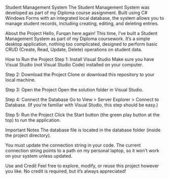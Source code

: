 Student Management System
The Student Management System was developed as part of my Diploma course assignment.
Built using C# Windows Forms with an integrated local database, the system allows you to manage student records, including creating, editing, and deleting entries.

About the Project
Hello, Furqan here again!
This time, I’ve built a Student Management System as part of my Diploma coursework.
It’s a simple desktop application, nothing too complicated, designed to perform basic CRUD (Create, Read, Update, Delete) operations on student data.

How to Run the Project
Step 1: Install Visual Studio
Make sure you have Visual Studio (not Visual Studio Code) installed on your computer.

Step 2: Download the Project
Clone or download this repository to your local machine.

Step 3: Open the Project
Open the solution folder in Visual Studio.

Step 4: Connect the Database
Go to View > Server Explorer > Connect to Database.
(If you're familiar with Visual Studio, this step should be easy.)

Step 5: Run the Project
Click the Start button (the green play button at the top) to run the application.

Important Notes
The database file is located in the database folder (inside the project directory).

You must update the connection string in your code. The current connection string points to a path on my personal laptop, so it won’t work on your system unless updated.

Use and Credit
Feel free to explore, modify, or reuse this project however you like.
No credit is required, but it’s always appreciated!
